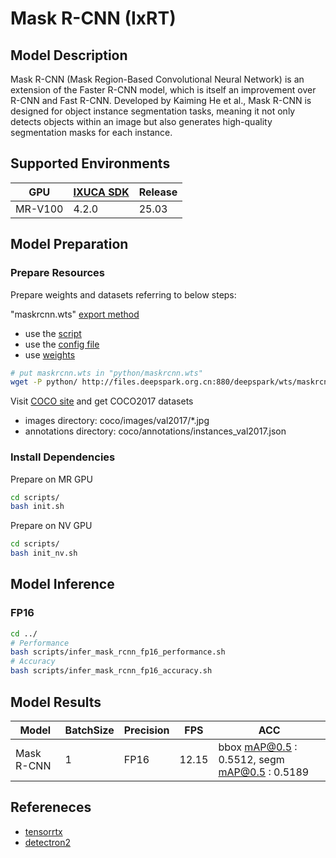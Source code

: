 # Mask R-CNN (IxRT)

## Model Description

Mask R-CNN (Mask Region-Based Convolutional Neural Network) is an extension of the Faster R-CNN model, which is itself an improvement over R-CNN and Fast R-CNN. Developed by Kaiming He et al., Mask R-CNN is designed for object instance segmentation tasks, meaning it not only detects objects within an image but also generates high-quality segmentation masks for each instance.

## Supported Environments

| GPU    | [IXUCA SDK](https://gitee.com/deep-spark/deepspark#%E5%A4%A9%E6%95%B0%E6%99%BA%E7%AE%97%E8%BD%AF%E4%BB%B6%E6%A0%88-ixuca) | Release |
|--------|-----------|---------|
| MR-V100 | 4.2.0     |  25.03  |

## Model Preparation

### Prepare Resources

Prepare weights and datasets referring to below steps:

"maskrcnn.wts" [export method](https://github.com/wang-xinyu/tensorrtx/tree/master/rcnn#how-to-run)

- use the [script](https://github.com/wang-xinyu/tensorrtx/blob/master/rcnn/gen_wts.py)
- use the [config file](https://github.com/facebookresearch/detectron2/blob/main/configs/COCO-InstanceSegmentation/mask_rcnn_R_50_C4_1x.yaml)
- use [weights](https://dl.fbaipublicfiles.com/detectron2/COCO-InstanceSegmentation/mask_rcnn_R_50_C4_1x/137259246/model_final_9243eb.pkl)

```bash
# put maskrcnn.wts in "python/maskrcnn.wts"
wget -P python/ http://files.deepspark.org.cn:880/deepspark/wts/maskrcnn.wts
```

Visit [COCO site](https://cocodataset.org/) and get COCO2017 datasets

- images directory: coco/images/val2017/*.jpg
- annotations directory: coco/annotations/instances_val2017.json

### Install Dependencies

Prepare on MR GPU

```bash
cd scripts/
bash init.sh
```

Prepare on NV GPU

```bash
cd scripts/
bash init_nv.sh
```

## Model Inference

### FP16

```bash
cd ../
# Performance
bash scripts/infer_mask_rcnn_fp16_performance.sh
# Accuracy
bash scripts/infer_mask_rcnn_fp16_accuracy.sh
```

## Model Results

| Model      | BatchSize | Precision | FPS   | ACC                                            |
|------------|-----------|-----------|-------|------------------------------------------------|
| Mask R-CNN | 1         | FP16      | 12.15 | bbox mAP@0.5 :  0.5512, segm mAP@0.5 :  0.5189 |

## Refereneces

- [tensorrtx](https://github.com/wang-xinyu/tensorrtx/tree/master/rcnn)
- [detectron2](https://github.com/facebookresearch/detectron2)
